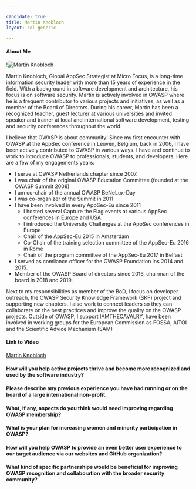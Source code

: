 ```yaml
---

candidate: true
title: Martin Knobloch
layout: col-generic

---
```


#### About Me
!![Martin Knobloch](/www-board-candidates/assets/images/martin_knobloch_small.png)

Martin Knobloch, Global AppSec Strategist at Micro Focus, is a long-time information security leader with more than 15 years of experience in the field.  With a background in software development and architecture, his focus is on software security. Martin is actively involved in OWASP where he is a frequent contributor to various projects and initiatives, as well as a member of the Board of Directors. 
During his career, Martin has been a recognized teacher, guest lecturer at various universities and invited speaker and trainer at local and international software development, testing and security conferences throughout the world.

I believe that OWASP is about community! Since my first encounter with OWASP at the AppSec conference in Leuven, Belgium, back in 2006, I have been actively contributed to OWASP in various ways. I have and continue to work to introduce OWASP to professionals, students, and developers. 
Here are a few of my engagements years:
- I serve at OWASP Netherlands chapter since 2007.
- I was chair of the original OWASP Education Committee (founded at the OWASP Summit 2008)
- I am co-chair of the annual OWASP BeNeLux-Day
- I was co-organizer of the Summit in 2011
- I have been involved in every AppSec-Eu since 2011
  - I hosted several Capture the Flag events at various AppSec conferences in Europe and USA.
  - I introduced the University Challenges at the AppSec conferences in Europe
  - Chair of the AppSec-Eu 2015 in Amsterdam
  - Co-Chair of the training selection committee of the AppSec-Eu 2016 in Rome
  - Chair of the program committee of the AppSec-Eu 2017 in Belfast
- I served as comliance officer for the OWASP Foundation ins 2014 and 2015.
- Member of the OWASP Board of directors since 2016, chairman of the board in 2018 and 2019.

Next to my responsibilities as member of the BoD, I focus on developer outreach, the OWASP Security Knowledge Framework (SKF) project and supporting new chapters. I also work to connect leaders so they can collaborate on the best practices and improve the quality on the OWASP projects. Outside of OWASP, I support IAMTHECAVALRY, have been involved in working groups for the European Commission as FOSSA, AITOI and the Scientific Advice Mechanism (SAM)


#### Link to Video
[Martin Knobloch](#)

#### How will you help active projects thrive and become more recognized and used by the software industry?


#### Please describe any previous experience you have had running or on the board of a large international non-profit.


#### What, if any, aspects do you think would need improving regarding OWASP membership?


#### What is your plan for increasing women and minority participation in OWASP?


#### How will you help OWASP to provide an even better user experience to our target audience via our websites and GitHub organization?


#### What kind of specific partnerships would be beneficial for improving OWASP recognition and collaboration with the broader security community?
